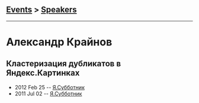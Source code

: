 ## [Events](../README.md) > [Speakers](../speakers.md)
---

# Александр Крайнов

## Кластеризация дубликатов в Яндекс.Картинках
- 2012 Feb 25 -- [Я.Субботник](https://events.yandex.ru/lib/talks/159/)    
- 2011 Jul 02 -- [Я.Субботник](https://events.yandex.ru/lib/talks/226/)    
